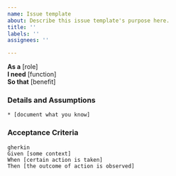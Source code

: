 ```yaml
---
name: Issue template
about: Describe this issue template's purpose here.
title: ''
labels: ''
assignees: ''

---
```


**As a** [role]  
**I need** [function]  
**So that** [benefit]  
      
### Details and Assumptions
    * [document what you know]    
  
### Acceptance Criteria     
    gherkin 
    Given [some context]
    When [certain action is taken]
    Then [the outcome of action is observed]
